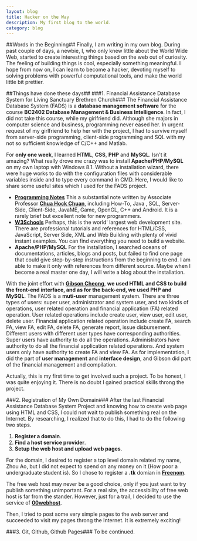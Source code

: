```yaml
---
layout: blog
title: Hacker on the Way
description: My first blog to the world.
category: blog
---
```

##Words in the Beginning##
Finally, I am writing in my own blog. During past couple of days, a newbie, I, who  only knew little about the World Wide Web, started to create interesting things based on the web out of curiosity. The feeling of building things is cool, especially something meaningful. I hope from now on, I can learn to become a hacker, devoting myself to solving problems with powerful computational tools, and make the world little bit prettier.

##Things have done these days##
###1. Financial Assistance Database System for Living Sanctuary Brethren Church###
The Financial Assistance Database System (FADS) is a **database management software** for the course **BC2402 Database Management &amp; Business Intelligence**. In fact, I did not take this course, while my girlfriend did. Although she majors in computer science and business, programming never eased her. In urgent request of my girlfriend to help her with the project, I had to survive myself from server-side programming, client-side programming and SQL with my not so sufficient knowledge of C/C++ and Matlab.

For **only one week**, I learned **HTML**, **CSS**, **PHP** and **MySQL**. Isn't it amazing? What really drove me crazy was to install **Apache/PHP/MySQL** on my own laptop with Windows 8.1. Without a installation wizard, there were huge works to do with the configuration files with considerable variables inside and to type every command in CMD. Here, I would like to share some useful sites which I used for the FADS project.

- [**Programming Notes**](http://www.ntu.edu.sg/home/ehchua/programming/index.html) This a substantial note written by Associate Professor [**Chua Hock Chuan**](http://research.ntu.edu.sg/expertise/academicprofile/Pages/StaffProfile.aspx?ST_EMAILID=EHCHUA), including How-To, Java	, SQL, Server-Side, Client-Side, JavaME, Game, OpenGL, C++ and Android. It is a rarely brief but excellent note for new programmers.
- [**W3Schools**](http://www.w3schools.com/) Perhaps, this is the world' largest web development site. There are professional tutorials and references for HTML/CSS, JavaScript, Server Side, XML and Web Building with plenty of vivid instant examples. You can find everything you need to build a website.
- **Apache/PHP/MySQL** For the installation, I searched oceans of documentations, articles, blogs and posts, but failed to find one page that could give step-by-step instructions from the beginning to end. I am able to make it only with references from different source. Maybe when I become a real master one day, I will write a blog about the installation.

With the joint effort with [**Gibson Cheong**](https://www.facebook.com/chenggibson), **we used HTML and CSS to build the front-end interface, and as for the back-end, we used PHP and MySQL**. The FADS is a **muti-user** management system. There are three types of users: super user, administrator and system user, and two kinds of operations, user related operation and financial application (FA) related operation. User related operations include create user, view user, edit user, delete user. Financial application related operation include create FA, search FA, view FA, edit FA, delete FA, generate report, issue disbursement. Different users with different user types have corresponding authorities. Super users have authority to do all the operations. Administrators have authority to do all the financial application related operations. And system users only have authority to create FA and view FA. As for implementation, I did the part of **user management** and **interface design**, and Gibson did part of the financial management and compilation.

Actually, this is my first time to get involved such a project. To be honest, I was quite enjoying it. There is no doubt I gained practical skills throng the project.

###2. Registration of My Own Domain###
After the last Financial Assistance Database System Project and knowing how to create web page using HTML and CSS, I could not wait to publish something real on the Internet. By researching, I realized that to do this, I had to do the following two steps.

1. **Register a domain**.
2. **Find a host service provider**.
3. **Setup the web host and upload web pages**.

For the domain, I desired to register a top level domain related my name, Zhou Ao, but I did not expect to spend on any money on it (How poor a undergraduate student is). So I chose to register a **.tk** domian in [**Freenom**](http://www.freenom.com/).

The free web host may never be a good choice, only if you just want to try publish something unimportant. For a real site, the accessibility of free web host is far from the stander. However, just for a trail, I decided to use the service of [**00webhost**](http://www.000webhost.com/).

Then, I tried to post some very simple pages to the web server and succeeded to visit my pages throng the Internet. It is extremely exciting!

###3. Git, Github, Github Pages###
To be continued.

